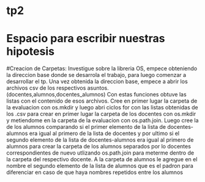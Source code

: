 # tp2
# Espacio para escribir nuestras hipotesis

#Creacion de Carpetas:
Investigue sobre la libreria OS, empece obteniendo la direccion base donde se desarrola el trabajo,
para luego comenzar a desarrollar el tp.
Una vez obtenida la direccion base, empece a abrir los archivos csv de los respectivos asuntos.(docentes,alumnos,docentes_alumnos)
Con estas funciones obtuve las listas con el contenido de esos archivos.
Cree en primer lugar la carpeta de la evaluacion con os.mkdir y luego abri ciclos for con las listas obtenidas de los .csv para crear
en primer lugar la carpeta de los docentes con os.mkdir y metiendome en la carpeta de la evaluacion con os.path.join.
Luego cree la de los alumnos comparando si el primer elemento de la lista de docentes-alumnos era igual al primero de la lista de docentes
y por ultimo si el segundo elemento de la lista de docentes-alumnos era igual al primero de alumnos para crear la carpeta de los alumnos 
separados por lo docentes correspondientes de nuevo utlizando os.path.join para meterme dentro de la carpeta del respectivo docente. 
A la carpeta de alumnos le agregue en el nombre el segundo elemento de la lista de alumnos que es el padron para diferenciar en caso
de que haya nombres repetidos entre los alumnos